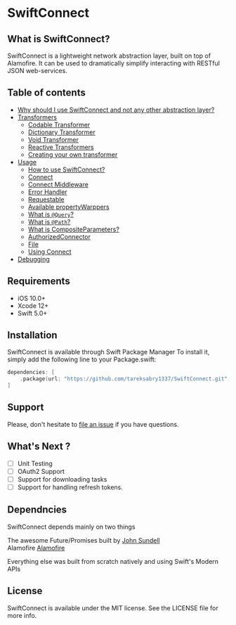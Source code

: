 # SwiftConnect

## What is SwiftConnect?

SwiftConnect is a lightweight network abstraction layer, built on top of Alamofire. It can be used to dramatically simplify interacting with RESTful JSON web-services.

## Table of contents

- [Why should I use SwiftConnect and not any other abstraction layer?](https://github.com/tareksabry1337/SwiftConnect/blob/main/Documentation/Why%20use%20SwiftConnect.md)
- [Transformers](https://github.com/tareksabry1337/SwiftConnect/blob/main/Documentation//Transformers.md)
    - [Codable Transformer](https://github.com/tareksabry1337/SwiftConnect/blob/main/Documentation/Transformers.md#Codable-Transformer)
    - [Dictionary Transformer](https://github.com/tareksabry1337/SwiftConnect/blob/main/Documentation/Transformers.md#Dictionary-Transformer)
    - [Void Transformer](https://github.com/tareksabry1337/SwiftConnect/blob/main/Documentation/Transformers.md#Void-Transformer)
    - [Reactive Transformers](https://github.com/tareksabry1337/SwiftConnect/blob/main/Documentation/Transformers.md#Reactive-Transformers)
    - [Creating your own transformer](https://github.com/tareksabry1337/SwiftConnect/blob/main/Documentation/Transformers.md#Creating-your-own-transformer)
- [Usage](https://github.com/tareksabry1337/SwiftConnect/blob/main/Documentation/Usage.md)
    - [How to use SwiftConnect?](https://github.com/tareksabry1337/SwiftConnect/blob/main/Documentation/Usage.md#How-to-use-SwiftConnect)
    - [Connect](https://github.com/tareksabry1337/SwiftConnect/blob/main/Documentation/Usage.md#Connect)
    - [Connect Middleware](https://github.com/tareksabry1337/SwiftConnect/blob/main/Documentation/Usage.md#ConnectMiddleware)
    - [Error Handler](https://github.com/tareksabry1337/SwiftConnect/blob/main/Documentation/Usage.md#ErrorHandler)
    - [Requestable](https://github.com/tareksabry1337/SwiftConnect/blob/main/Documentation/Usage.md#Requestable)
    - [Available propertyWarppers](https://github.com/tareksabry1337/SwiftConnect/blob/main/Documentation/Usage.md#Available-propertyWrappers)
    - [What is `@Query`?](https://github.com/tareksabry1337/SwiftConnect/blob/main/Documentation/Usage.md#What-is-query)
    - [What is `@Path`?](https://github.com/tareksabry1337/SwiftConnect/blob/main/Documentation/Usage.md#What-is-path)
    - [What is CompositeParameters?](https://github.com/tareksabry1337/SwiftConnect/blob/main/Documentation/Usage.md#What-is-CompositeParameters)
    - [AuthorizedConnector](https://github.com/tareksabry1337/SwiftConnect/blob/main/Documentation/Usage.md#AuthorizedConnector)
    - [File](https://github.com/tareksabry1337/SwiftConnect/blob/main/Documentation/Usage.md#File)
    - [Using Connect](https://github.com/tareksabry1337/SwiftConnect/blob/main/Documentation/Usage.md#Using-Connect)
- [Debugging](https://github.com/tareksabry1337/SwiftConnect/blob/main/Documentation/Debugging.md)

## Requirements

- iOS 10.0+
- Xcode 12+
- Swift 5.0+

## Installation

SwiftConnect is available through Swift Package Manager To install
it, simply add the following line to your Package.swift:

```swift
dependencies: [
    .package(url: "https://github.com/tareksabry1337/SwiftConnect.git", .upToNextMajor(from: "2.0.0"))
]
```

## Support

Please, don't hesitate to [file an issue](https://github.com/tareksabry1337/SwiftConnect/issues/new) if you have questions.

## What's Next ?
- [ ] Unit Testing
- [ ] OAuth2 Support
- [ ] Support for downloading tasks
- [ ] Support for handling refresh tokens.

## Dependncies
SwiftConnect depends mainly on two things

The awesome Future/Promises built by  [John Sundell][Future/Promises]<br>
Alamofire [Alamofire][Alamofire]

[Future/Promises]: https://github.com/JohnSundell/SwiftBySundell/blob/master/Blog/Under-the-hood-of-Futures-and-Promises.swift
[Alamofire]: https://github.com/Alamofire/Alamofire

Everything else was built from scratch natively and using Swift's Modern APIs

## License

SwiftConnect is available under the MIT license. See the LICENSE file for more info.
